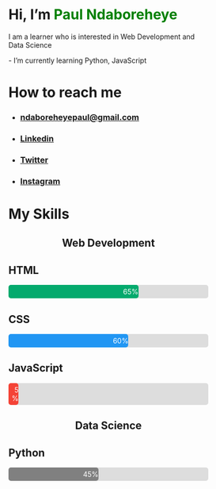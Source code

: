 # Hi, I’m <span style="color: green;">Paul Ndaboreheye</span>
<p>I am a learner who is interested in Web Development and Data Science </p>
- I’m currently learning Python, JavaScript

# How to reach me
- ### ndaboreheyepaul@gmail.com
- ### [Linkedin](linkedin.com/in/paul-ndaboreheye-7408aa217)
- ### [Twitter](https://twitter.com/intetsu_n6)
- ### [Instagram]()

# My Skills

<h2 align="center">Web Development</h2>

## HTML
<div class="container">
  <div class="skills html">65%</div>
</div>

## CSS
<div class="container">
  <div class="skills css">60%</div>
</div>

## JavaScript
<div class="container">
  <div class="skills js">5%</div>
</div>

<h2 align="center">Data Science</h2>

## Python
<div class="container">
  <div class="skills py">45%</div>
</div>

<style type="text/css">
  * {
    box-sizing: border-box;
    border-radius: 5px;
  }

  .container {
    width: 100%;
    background-color: #ddd;
  }

  .skills {
    text-align: right;
    padding-top: 5px;
    padding-bottom: 5px;
    color: white;
  }

  .html {width: 65%; background-color: #04AA6D;}
  .css {width: 60%; background-color: #2196F3;}
  .js {width: 5%; background-color: #f44336;}
  .py {width: 45%; background-color: #808080;}
</style>

<!---
intetsu2/intetsu2 is a ✨ special ✨ repository because its `README.md` (this file) appears on your GitHub profile.
You can click the Preview link to take a look at your changes.
--->